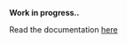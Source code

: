 **Work in progress..**

Read the documentation [here](https://medmij-oauth.readthedocs.io/en/latest/index.html)